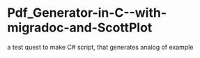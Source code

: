 # Pdf_Generator-in-C--with-migradoc-and-ScottPlot
a test quest to make C# script, that generates analog of example
